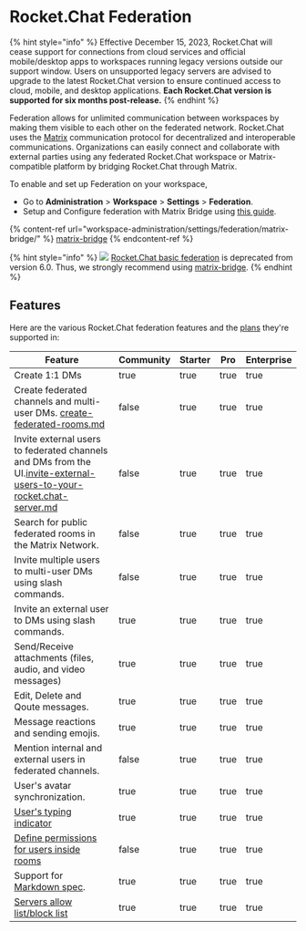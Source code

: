 # Rocket.Chat Federation

{% hint style="info" %}
Effective December 15, 2023, Rocket.Chat will cease support for connections from cloud services and official mobile/desktop apps to workspaces running legacy versions outside our support window. Users on unsupported legacy servers are advised to upgrade to the latest Rocket.Chat version to ensure continued access to cloud, mobile, and desktop applications. **Each Rocket.Chat version is supported for six months post-release.**
{% endhint %}

Federation allows for unlimited communication between workspaces by making them visible to each other on the federated network. Rocket.Chat uses the [Matrix](https://matrix.org/) communication protocol for decentralized and interoperable communications. Organizations can easily connect and collaborate with external parties using any federated Rocket.Chat workspace or Matrix-compatible platform by bridging Rocket.Chat through Matrix.

To enable and set up Federation on your workspace,

* Go to **Administration** > **Workspace** > **Settings** > **Federation**.
* Setup and Configure federation with Matrix Bridge using [this guide](workspace-administration/settings/federation/matrix-bridge/).

{% content-ref url="workspace-administration/settings/federation/matrix-bridge/" %}
[matrix-bridge](workspace-administration/settings/federation/matrix-bridge/)
{% endcontent-ref %}

{% hint style="info" %}
![](<../.gitbook/assets/Deprecated (1).png>) [Rocket.Chat basic federation](workspace-administration/settings/federation/rocket.chat-federation/) is deprecated from version 6.0. Thus, we strongly recommend using [matrix-bridge](workspace-administration/settings/federation/matrix-bridge/ "mention").
{% endhint %}

## Features

Here are the various Rocket.Chat federation features and the [plans](../readme/our-plans.md) they're supported in:

<table><thead><tr><th>Feature</th><th data-type="checkbox">Community</th><th data-type="checkbox">Starter</th><th data-type="checkbox">Pro</th><th data-type="checkbox">Enterprise</th></tr></thead><tbody><tr><td>Create 1:1 DMs</td><td>true</td><td>true</td><td>true</td><td>true</td></tr><tr><td>Create federated channels and multi-user DMs. <a data-mention href="workspace-administration/settings/federation/matrix-bridge/matrix-users-guide/create-federated-rooms.md">create-federated-rooms.md</a></td><td>false</td><td>true</td><td>true</td><td>true</td></tr><tr><td>Invite external users to federated channels and DMs from the UI.<a data-mention href="workspace-administration/settings/federation/matrix-bridge/matrix-users-guide/invite-external-users-to-your-rocket.chat-server.md">invite-external-users-to-your-rocket.chat-server.md</a></td><td>false</td><td>true</td><td>true</td><td>true</td></tr><tr><td>Search for public  federated rooms in the Matrix Network.</td><td>false</td><td>true</td><td>true</td><td>true</td></tr><tr><td>Invite multiple users to multi-user DMs using slash commands.</td><td>false</td><td>true</td><td>true</td><td>true</td></tr><tr><td>Invite an external user to DMs using slash commands.</td><td>true</td><td>true</td><td>true</td><td>true</td></tr><tr><td>Send/Receive attachments (files, audio, and video messages)</td><td>true</td><td>true</td><td>true</td><td>true</td></tr><tr><td>Edit, Delete and Qoute messages.</td><td>true</td><td>true</td><td>true</td><td>true</td></tr><tr><td>Message reactions and sending emojis.</td><td>true</td><td>true</td><td>true</td><td>true</td></tr><tr><td>Mention internal and external users in federated channels.</td><td>false</td><td>true</td><td>true</td><td>true</td></tr><tr><td>User's avatar synchronization.</td><td>true</td><td>true</td><td>true</td><td>true</td></tr><tr><td><a href="workspace-administration/settings/federation/matrix-bridge/matrix-admin-guide/matrix-homeserver-setup/#important-warning-about-the-installation">User's typing indicator</a> </td><td>true</td><td>true</td><td>true</td><td>true</td></tr><tr><td><a href="workspace-administration/settings/federation/matrix-bridge/matrix-users-guide/assign-roles-for-users-in-federated-rooms.md">Define permissions for users inside rooms</a> </td><td>false</td><td>true</td><td>true</td><td>true</td></tr><tr><td>Support for <a href="https://spec.commonmark.org/0.30/">Markdown spec</a>.</td><td>true</td><td>true</td><td>true</td><td>true</td></tr><tr><td><a href="workspace-administration/settings/federation/matrix-bridge/matrix-admin-guide/matrix-homeserver-setup/matrix-allow-block-list.md">Servers allow list/block list</a> </td><td>true</td><td>true</td><td>true</td><td>true</td></tr></tbody></table>
